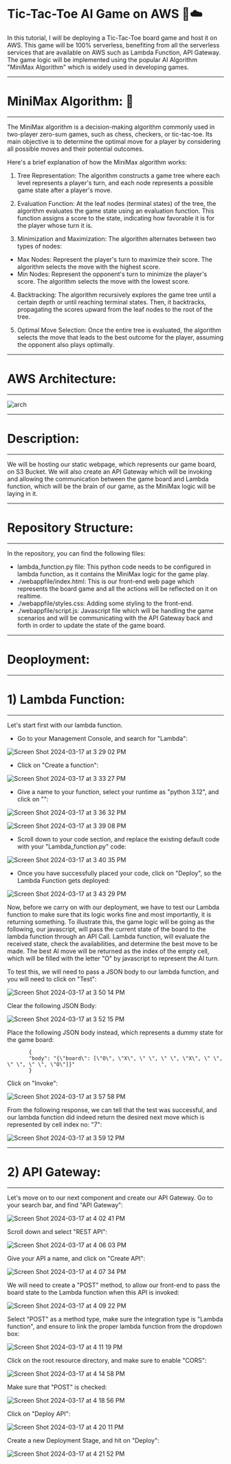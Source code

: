 # Tic-Tac-Toe AI Game on AWS 🚀☁️

In this tutorial, I will be deploying a Tic-Tac-Toe board game and host it on AWS. This game will be 100% serverless, benefiting from all the serverless services that are available on AWS such as Lambda Function, API Gateway. The game logic will be implemented using the popular AI Algorithm "MiniMax Algorithm" which is widely used in developing games.

--------------------------------------------------
# MiniMax Algorithm: 🧠
--------------------------------------------------
The MiniMax algorithm is a decision-making algorithm commonly used in two-player zero-sum games, such as chess, checkers, or tic-tac-toe. Its main objective is to determine the optimal move for a player by considering all possible moves and their potential outcomes.

Here's a brief explanation of how the MiniMax algorithm works:

1) Tree Representation: The algorithm constructs a game tree where each level represents a player's turn, and each node represents a possible game state after a player's move.

2) Evaluation Function: At the leaf nodes (terminal states) of the tree, the algorithm evaluates the game state using an evaluation function. This function assigns a score to the state, indicating how favorable it is for the player whose turn it is.

3) Minimization and Maximization: The algorithm alternates between two types of nodes:

- Max Nodes: Represent the player's turn to maximize their score. The algorithm selects the move with the highest score.
- Min Nodes: Represent the opponent's turn to minimize the player's score. The algorithm selects the move with the lowest score.

4) Backtracking: The algorithm recursively explores the game tree until a certain depth or until reaching terminal states. Then, it backtracks, propagating the scores upward from the leaf nodes to the root of the tree.

5) Optimal Move Selection: Once the entire tree is evaluated, the algorithm selects the move that leads to the best outcome for the player, assuming the opponent also plays optimally.


--------------------------------------------------
# AWS Architecture:
--------------------------------------------------
![arch](https://github.com/WaseemCloud/Tic-Tac-Toe-AI-Game-on-AWS-Management-Console-/assets/157589909/f3f55289-9319-4f9e-91ee-d78f229fd114)

--------------------------------------------------
# Description:
--------------------------------------------------
We will be hosting our static webpage, which represents our game board, on S3 Bucket. We will also create an API Gateway which will be invoking and allowing the communication between the game board and Lambda function, which will be the brain of our game, as the MiniMax logic will be laying in it.

--------------------------------------------------
# Repository Structure:
--------------------------------------------------
In the repository, you can find the following files:
- lambda_function.py file: This python code needs to be configured in lambda function, as it contains the MiniMax logic for the game play.
- ./webappfile/index.html: This is our front-end web page which represents the board game and all the actions will be reflected on it on realtime.
- ./webappfile/styles.css: Adding some styling to the front-end.
- ./webappfile/script.js: Javascript file which will be handling the game scenarios and will be communicating with the API Gateway back and forth in order to update the state of the game board.


--------------------------------------------------
# Deoployment:
--------------------------------------------------
# 1) Lambda Function:
--------------------------------------------------
Let's start first with our lambda function.

- Go to your Management Console, and search for "Lambda":

![Screen Shot 2024-03-17 at 3 29 02 PM](https://github.com/WaseemCloud/Tic-Tac-Toe-AI-Game-on-AWS-Management-Console-/assets/157589909/cf16dee3-c0b1-4a34-92d6-92a160d9c3c8)

- Click on "Create a function":

![Screen Shot 2024-03-17 at 3 33 27 PM](https://github.com/WaseemCloud/Tic-Tac-Toe-AI-Game-on-AWS-Management-Console-/assets/157589909/4aae0333-cdf0-4988-a708-605c8a51253d)

- Give a name to your function, select your runtime as "python 3.12", and click on "":

![Screen Shot 2024-03-17 at 3 36 32 PM](https://github.com/WaseemCloud/Tic-Tac-Toe-AI-Game-on-AWS-Management-Console-/assets/157589909/41907d80-2717-43c5-a168-e85e5b4ad4c6)

![Screen Shot 2024-03-17 at 3 39 08 PM](https://github.com/WaseemCloud/Tic-Tac-Toe-AI-Game-on-AWS-Management-Console-/assets/157589909/752bb16f-2851-40df-8671-f8ce2e7b9661)

- Scroll down to your code section, and replace the existing default code with your "Lambda_function.py" code:

![Screen Shot 2024-03-17 at 3 40 35 PM](https://github.com/WaseemCloud/Tic-Tac-Toe-AI-Game-on-AWS-Management-Console-/assets/157589909/b1115763-4a12-4ad4-a254-1f5c577e92a6)

- Once you have successfully placed your code, click on "Deploy", so the Lambda Function gets deployed:

![Screen Shot 2024-03-17 at 3 43 29 PM](https://github.com/WaseemCloud/Tic-Tac-Toe-AI-Game-on-AWS-Management-Console-/assets/157589909/37484fbc-7fe6-4463-bab9-745c35ed936f)

Now, before we carry on with our deployment, we have to test our Lambda function to make sure that its logic works fine and most importantly, it is returning something. To illustrate this, the game logic will be going as the following, our javascript, will pass the current state of the board to the lambda function through an API Call. Lambda function, will evaluate the received state, check the availabilities, and determine the best move to be made. The best AI move will be returned as the index of the empty cell, which will be filled with the letter "O" by javascript to represent the AI turn. 

To test this, we will need to pass a JSON body to our lambda function, and you will need to click on "Test":

![Screen Shot 2024-03-17 at 3 50 14 PM](https://github.com/WaseemCloud/Tic-Tac-Toe-AI-Game-on-AWS-Management-Console-/assets/157589909/3ff2f28d-1577-407d-aa4e-ca2c2b6c27e1)

Clear the following JSON Body:

![Screen Shot 2024-03-17 at 3 52 15 PM](https://github.com/WaseemCloud/Tic-Tac-Toe-AI-Game-on-AWS-Management-Console-/assets/157589909/ede8ac3c-1fbe-4ad9-a81f-d835be09374b)

Place the following JSON body instead, which represents a dummy state for the game board:

           {
           "body": "{\"board\": [\"O\", \"X\", \" \", \" \", \"X\", \" \", \" \", \" \", \"O\"]}"
           }
  
Click on "Invoke":

![Screen Shot 2024-03-17 at 3 57 58 PM](https://github.com/WaseemCloud/Tic-Tac-Toe-AI-Game-on-AWS-Management-Console-/assets/157589909/10d02556-6434-40aa-86b6-dad6e88354c2)

From the following response, we can tell that the test was successful, and our lambda function did indeed return the desired next move which is represented by cell index no: "7":

![Screen Shot 2024-03-17 at 3 59 12 PM](https://github.com/WaseemCloud/Tic-Tac-Toe-AI-Game-on-AWS-Management-Console-/assets/157589909/100b06f5-91bf-453e-a9a1-f75d5eb5e2b1)

--------------------------------------------------
# 2) API Gateway:
--------------------------------------------------

Let's move on to our next component and create our API Gateway. Go to your search bar, and find "API Gateway":

![Screen Shot 2024-03-17 at 4 02 41 PM](https://github.com/WaseemCloud/Tic-Tac-Toe-AI-Game-on-AWS-Management-Console-/assets/157589909/74c8fc34-9d5d-40ac-9f02-5a5468363c06)

Scroll down and select "REST API":

![Screen Shot 2024-03-17 at 4 06 03 PM](https://github.com/WaseemCloud/Tic-Tac-Toe-AI-Game-on-AWS-Management-Console-/assets/157589909/c76557fd-6ba8-42df-9c1d-844da9d1a18a)

Give your API a name, and click on "Create API":

![Screen Shot 2024-03-17 at 4 07 34 PM](https://github.com/WaseemCloud/Tic-Tac-Toe-AI-Game-on-AWS-Management-Console-/assets/157589909/95ed0f65-51e4-4d64-b797-8a67babb2bc4)

We will need to create a "POST" method, to allow our front-end to pass the board state to the Lambda function when this API is invoked:

![Screen Shot 2024-03-17 at 4 09 22 PM](https://github.com/WaseemCloud/Tic-Tac-Toe-AI-Game-on-AWS-Management-Console-/assets/157589909/58e62586-0314-498e-8bd1-5d615439f8f1)

Select "POST" as a method type, make sure the integration type is "Lambda function", and ensure to link the proper lambda function from the dropdown box:

![Screen Shot 2024-03-17 at 4 11 19 PM](https://github.com/WaseemCloud/Tic-Tac-Toe-AI-Game-on-AWS-Management-Console-/assets/157589909/6d248d77-80f7-4a28-9c14-5091dc9d486f)

Click on the root resource directory, and make sure to enable "CORS":

![Screen Shot 2024-03-17 at 4 14 58 PM](https://github.com/WaseemCloud/Tic-Tac-Toe-AI-Game-on-AWS-Management-Console-/assets/157589909/40c26f41-74a7-4393-bb1e-0b023d8f5b66)

Make sure that "POST" is checked:

![Screen Shot 2024-03-17 at 4 18 56 PM](https://github.com/WaseemCloud/Tic-Tac-Toe-AI-Game-on-AWS-Management-Console-/assets/157589909/522eb218-6bc9-457e-8121-5849e9ba3943)

Click on "Deploy API":

![Screen Shot 2024-03-17 at 4 20 11 PM](https://github.com/WaseemCloud/Tic-Tac-Toe-AI-Game-on-AWS-Management-Console-/assets/157589909/14538b12-1c8d-4e50-b665-d49cd42fb04a)

Create a new Deployment Stage, and hit on "Deploy":

![Screen Shot 2024-03-17 at 4 21 52 PM](https://github.com/WaseemCloud/Tic-Tac-Toe-AI-Game-on-AWS-Management-Console-/assets/157589909/8ca093f5-1d09-4705-87e8-51d6eb87145e)



















